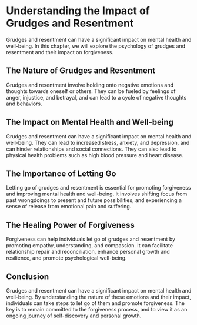 # Understanding the Impact of Grudges and Resentment

Grudges and resentment can have a significant impact on mental health and well-being. In this chapter, we will explore the psychology of grudges and resentment and their impact on forgiveness.

The Nature of Grudges and Resentment
------------------------------------

Grudges and resentment involve holding onto negative emotions and thoughts towards oneself or others. They can be fueled by feelings of anger, injustice, and betrayal, and can lead to a cycle of negative thoughts and behaviors.

The Impact on Mental Health and Well-being
------------------------------------------

Grudges and resentment can have a significant impact on mental health and well-being. They can lead to increased stress, anxiety, and depression, and can hinder relationships and social connections. They can also lead to physical health problems such as high blood pressure and heart disease.

The Importance of Letting Go
----------------------------

Letting go of grudges and resentment is essential for promoting forgiveness and improving mental health and well-being. It involves shifting focus from past wrongdoings to present and future possibilities, and experiencing a sense of release from emotional pain and suffering.

The Healing Power of Forgiveness
--------------------------------

Forgiveness can help individuals let go of grudges and resentment by promoting empathy, understanding, and compassion. It can facilitate relationship repair and reconciliation, enhance personal growth and resilience, and promote psychological well-being.

Conclusion
----------

Grudges and resentment can have a significant impact on mental health and well-being. By understanding the nature of these emotions and their impact, individuals can take steps to let go of them and promote forgiveness. The key is to remain committed to the forgiveness process, and to view it as an ongoing journey of self-discovery and personal growth.

